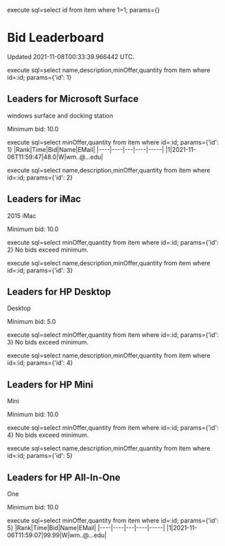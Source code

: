 execute sql=select id from item where 1=1; params={}
# Bid Leaderboard

Updated 2021-11-08T00:33:39.966442 UTC.

execute sql=select name,description,minOffer,quantity from item where id=:id; params={'id': 1}
## Leaders for Microsoft Surface

windows surface and docking station

Minimum bid: 10.0

execute sql=select minOffer,quantity from item where id=:id; params={'id': 1}
|Rank|Time|Bid|Name|EMail|
|----|----|---|----|-----|
|1|2021-11-06T11:59:47|48.0|W|wm..@...edu|

execute sql=select name,description,minOffer,quantity from item where id=:id; params={'id': 2}
## Leaders for iMac

2015 iMac

Minimum bid: 10.0

execute sql=select minOffer,quantity from item where id=:id; params={'id': 2}
No bids exceed minimum.

execute sql=select name,description,minOffer,quantity from item where id=:id; params={'id': 3}
## Leaders for HP Desktop

Desktop

Minimum bid: 5.0

execute sql=select minOffer,quantity from item where id=:id; params={'id': 3}
No bids exceed minimum.

execute sql=select name,description,minOffer,quantity from item where id=:id; params={'id': 4}
## Leaders for HP Mini

Mini

Minimum bid: 10.0

execute sql=select minOffer,quantity from item where id=:id; params={'id': 4}
No bids exceed minimum.

execute sql=select name,description,minOffer,quantity from item where id=:id; params={'id': 5}
## Leaders for HP All-In-One

One

Minimum bid: 10.0

execute sql=select minOffer,quantity from item where id=:id; params={'id': 5}
|Rank|Time|Bid|Name|EMail|
|----|----|---|----|-----|
|1|2021-11-06T11:59:07|99.99|W|wm..@...edu|


